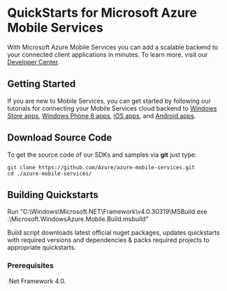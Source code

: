 ﻿# QuickStarts for Microsoft Azure Mobile Services

With Microsoft Azure Mobile Services you can add a scalable backend to your connected client applications in minutes.
To learn more, visit our [Developer Center](http://azure.microsoft.com/en-us/develop/mobile/).

## Getting Started

If you are new to Mobile Services, you can get started by following our tutorials for connecting your Mobile
Services cloud backend to [Windows Store apps](http://azure.microsoft.com/en-us/documentation/articles/mobile-services-windows-store-get-started/),
[Windows Phone 8 apps](http://azure.microsoft.com/en-us/documentation/articles/mobile-services-windows-phone-get-started/),
[iOS apps](http://azure.microsoft.com/en-us/documentation/articles/mobile-services-ios-get-started/),
and [Android apps](http://azure.microsoft.com/en-us/documentation/articles/mobile-services-android-get-started/).

## Download Source Code

To get the source code of our SDKs and samples via **git** just type:

    git clone https://github.com/Azure/azure-mobile-services.git
    cd ./azure-mobile-services/

## Building Quickstarts

Run "C:\Windows\Microsoft.NET\Framework\v4.0.30319\MSBuild.exe .\Microsoft.WindowsAzure.Mobile.Build.msbuild"

Build script downloads latest official nuget packages, updates quickstarts with required versions and dependencies & packs required projects to appropriate quickstarts.

### Prerequisites

.Net Framework 4.0.
